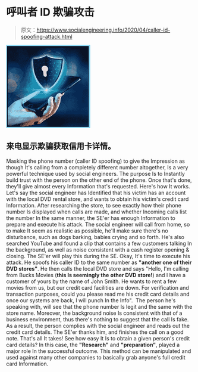 # 呼叫者 ID 欺骗攻击

> 原文：<https://www.socialengineering.info/2020/04/caller-id-spoofing-attack.html>

[![](img/7dab9fbff93eb257efb9c5b6e8fef13a.png)](https://1.bp.blogspot.com/-RKSpAEI-2jw/Xo3O0JO4vmI/AAAAAAAAjoo/QB5vzHaluaMDc_CK46crYe8CE8Owl3GkgCLcBGAsYHQ/s1600/Caller%2BID%2BSpoofing.%2Bwww.socialengineers.net.jpg)

## **来电显示欺骗获取信用卡详情。**

Masking the phone number (caller ID spoofing) to give the Impression as though It's calling from a completely different number altogether, Is a very powerful technique used by social engineers. The purpose Is to Instantly build trust with the person on the other end of the phone. Once that's done, they'll give almost every Information that's requested. Here's how It works. 
  Let's say the social engineer has Identified that his victim has an account with the local DVD rental store, and wants to obtain his victim's credit card Information. After researching the store, to see exactly how their phone number Is displayed when calls are made, and whether Incoming calls list the number In the same manner, the SE'er has enough Information to prepare and execute his attack.
  The social engineer will call from home, so to make It seem as realistic as possible, he'll make sure there's no disturbance, such as dogs barking, babies crying and so forth. He's also searched YouTube and found a clip that contains a few customers talking In the background, as well as noise consistent with a cash register opening & closing. The SE'er will play this during the SE. Okay, It's time to execute his attack.
  He spoofs his caller ID to the same number as **"another one of their DVD stores"**. He then calls the local DVD store and says "Hello, I'm calling from Bucks Movies (**this Is seemingly the** **other DVD store!**) and I have a customer of yours by the name of John Smith. He wants to rent a few movies from us, but our credit card facilities are down. For verification and transaction purposes, could you please read me his credit card details and once our systems are back, I will punch In the Info". 
  The person he's speaking with, will see that the phone number Is legit and the same with the store name. Moreover, the background noise Is consistent with that of a business environment, thus there's nothing to suggest that the call Is fake. As a result, the person complies with the social engineer and reads out the credit card details. The SE'er thanks him, and finishes the call on a good note.
  That's all It takes! See how easy It Is to obtain a given person's credit card details? In this case, the **"Research"** and **"preparation"**, played a major role In the successful outcome. This method can be manipulated and used against many other companies to basically grab anyone's full credit card Information.